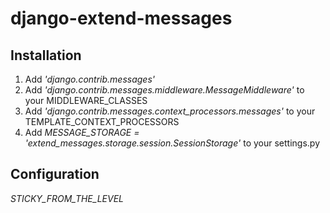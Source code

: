 django-extend-messages
======================

Installation
------------

1. Add *'django.contrib.messages'*
2. Add *'django.contrib.messages.middleware.MessageMiddleware'* to your MIDDLEWARE_CLASSES
3. Add *'django.contrib.messages.context_processors.messages'* to your TEMPLATE_CONTEXT_PROCESSORS
4. Add *MESSAGE_STORAGE = 'extend_messages.storage.session.SessionStorage'* to your settings.py

Configuration
-------------

*STICKY_FROM_THE_LEVEL*

